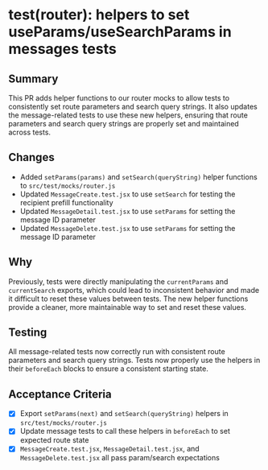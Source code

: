 # test(router): helpers to set useParams/useSearchParams in messages tests

## Summary

This PR adds helper functions to our router mocks to allow tests to consistently set route parameters and search query strings. It also updates the message-related tests to use these new helpers, ensuring that route parameters and search query strings are properly set and maintained across tests.

## Changes

- Added `setParams(params)` and `setSearch(queryString)` helper functions to `src/test/mocks/router.js`
- Updated `MessageCreate.test.jsx` to use `setSearch` for testing the recipient prefill functionality
- Updated `MessageDetail.test.jsx` to use `setParams` for setting the message ID parameter
- Updated `MessageDelete.test.jsx` to use `setParams` for setting the message ID parameter

## Why

Previously, tests were directly manipulating the `currentParams` and `currentSearch` exports, which could lead to inconsistent behavior and made it difficult to reset these values between tests. The new helper functions provide a cleaner, more maintainable way to set and reset these values.

## Testing

All message-related tests now correctly run with consistent route parameters and search query strings. Tests now properly use the helpers in their `beforeEach` blocks to ensure a consistent starting state.

## Acceptance Criteria

- [x] Export `setParams(next)` and `setSearch(queryString)` helpers in `src/test/mocks/router.js`
- [x] Update message tests to call these helpers in `beforeEach` to set expected route state
- [x] `MessageCreate.test.jsx`, `MessageDetail.test.jsx`, and `MessageDelete.test.jsx` all pass param/search expectations

